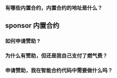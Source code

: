 

### 有哪些内置合约，内置合约的地址是什么？

## sponsor 内置合约

### 如何申请赞助 ?

### 为什么有赞助，但还是我自己支付了燃气费？

### 申请赞助，我在智能合约代码中需要做什么吗？